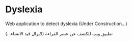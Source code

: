 Dyslexia
========

Web application to detect dyslexia
(Under Construction...)

تطبيق ويب للكشف عن عسر القراءة
(لايزال قيد الانشاء...)



